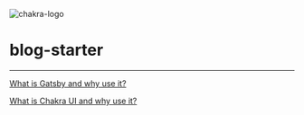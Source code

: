 ![chakra-logo](https://cdn.glitch.com/2b27318c-1a06-4c9c-bcb1-d6e3034bcdcd%2Fchakra_logo.png?v=1588953414477)

# blog-starter
___


<a href="https://youtu.be/GuvAMcsoreI?list=PLruo2gSoqleiE1yUhdfC3QL7Xc5INTbN4" rel="noopener noreferrer">What is Gatsby and why use it?</a>

<a href="https://www.youtube.com/watch?v=1kcKlOjK_L4" rel="noopener noreferrer">What is Chakra UI and why use it?</a>